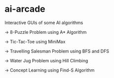 # ai-arcade
Interactive GUIs of some AI algorithms

  -> 8-Puzzle Problem using A* Algorithm
  
  -> Tic-Tac-Toe using MiniMax
  
  -> Travelling Salesman Problem using BFS and DFS
  
  -> Water Jug Problem using Hill Climbing
  
  -> Concept Learning using Find-S Algorithm

